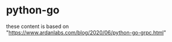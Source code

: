 # python-go

these content is based on "https://www.ardanlabs.com/blog/2020/06/python-go-grpc.html"
